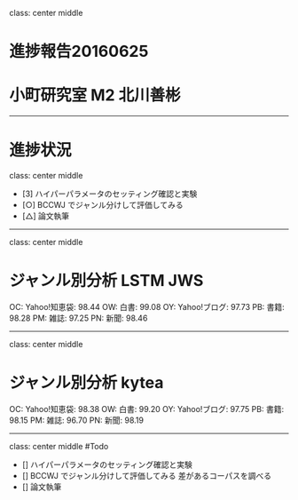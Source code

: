 class: center middle
# 進捗報告20160625
# 小町研究室 M2 北川善彬

---
# 進捗状況
class: center middle 
* [3] ハイパーパラメータのセッティング確認と実験
* [○] BCCWJ でジャンル分けして評価してみる
* [△] 論文執筆

---
class: center middle 
# ジャンル別分析 LSTM JWS
OC: Yahoo!知恵袋: 98.44
OW: 白書: 99.08
OY: Yahoo!ブログ: 97.73
PB: 書籍: 98.28
PM: 雑誌: 97.25
PN: 新聞: 98.46

---
class: center middle 
# ジャンル別分析 kytea
OC: Yahoo!知恵袋: 98.38
OW: 白書: 99.20
OY: Yahoo!ブログ: 97.75
PB: 書籍: 98.15
PM: 雑誌: 96.70
PN: 新聞: 98.19

---
class: center middle 
#Todo
* [] ハイパーパラメータのセッティング確認と実験
* [] BCCWJ でジャンル分けして評価してみる 差があるコーパスを調べる
* [] 論文執筆
